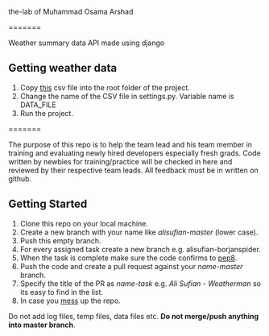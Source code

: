 the-lab of Muhammad Osama Arshad

=======

Weather summary data API made using django

## Getting weather data
1. Copy [this](https://drive.google.com/a/arbisoft.com/file/d/0B-5-C5ij5upfRlNoYko2UVB5MUU/view?usp=sharing) csv file into the root folder of the project.
2. Change the name of the CSV file in settings.py. Variable name is DATA_FILE
3. Run the project.


=======

The purpose of this repo is to help the team lead and his team member in training and evaluating newly hired developers especially fresh grads. Code written by newbies for training/practice will be checked in here and reviewed by their respective team leads. All feedback must be in written on github.

## Getting Started

1. Clone this repo on your local machine.
1. Create a new branch with your name like *alisufian-master* (lower case).
1. Push this empty branch.
1. For every assigned task create a new branch e.g. alisufian-borjanspider.
1. When the task is complete make sure the code confirms to [pep8](https://www.python.org/dev/peps/pep-0008/).
1. Push the code and create a pull request against your *name-master* branch.
1. Specify the title of the PR as *name-task* e.g. *Ali Sufian - Weatherman* so its easy to find in the list.
1. In case you [mess](http://ohshitgit.com/) up the repo.

Do not add log files, temp files, data files etc.
**Do not merge/push anything into master branch**.
